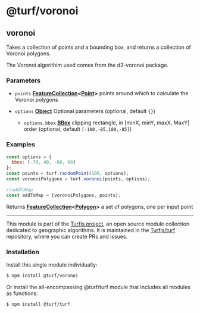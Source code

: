 # @turf/voronoi

<!-- Generated by documentation.js. Update this documentation by updating the source code. -->

## voronoi

Takes a collection of points and a bounding box, and returns a collection
of Voronoi polygons.

The Voronoi algorithim used comes from the d3-voronoi package.

### Parameters

*   `points` **[FeatureCollection][1]<[Point][2]>** points around which to calculate the Voronoi polygons
*   `options` **[Object][3]** Optional parameters (optional, default `{}`)

    *   `options.bbox` **[BBox][4]** clipping rectangle, in \[minX, minY, maxX, MaxY] order (optional, default `[-180,-85,180,-85]`)

### Examples

```javascript
const options = {
  bbox: [-70, 40, -60, 60]
};
const points = turf.randomPoint(100, options);
const voronoiPolygons = turf.voronoi(points, options);

//addToMap
const addToMap = [voronoiPolygons, points];
```

Returns **[FeatureCollection][1]<[Polygon][5]>** a set of polygons, one per input point

[1]: https://tools.ietf.org/html/rfc7946#section-3.3

[2]: https://tools.ietf.org/html/rfc7946#section-3.1.2

[3]: https://developer.mozilla.org/docs/Web/JavaScript/Reference/Global_Objects/Object

[4]: https://tools.ietf.org/html/rfc7946#section-5

[5]: https://tools.ietf.org/html/rfc7946#section-3.1.6

<!-- This file is automatically generated. Please don't edit it directly. If you find an error, edit the source file of the module in question (likely index.js or index.ts), and re-run "yarn docs" from the root of the turf project. -->

---

This module is part of the [Turfjs project](https://turfjs.org/), an open source module collection dedicated to geographic algorithms. It is maintained in the [Turfjs/turf](https://github.com/Turfjs/turf) repository, where you can create PRs and issues.

### Installation

Install this single module individually:

```sh
$ npm install @turf/voronoi
```

Or install the all-encompassing @turf/turf module that includes all modules as functions:

```sh
$ npm install @turf/turf
```

